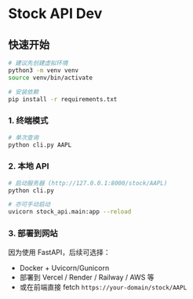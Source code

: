 # Stock API Dev

## 快速开始

```bash
# 建议先创建虚拟环境
python3 -m venv venv
source venv/bin/activate

# 安装依赖
pip install -r requirements.txt
```

### 1. 终端模式
```bash
# 单次查询
python cli.py AAPL
```

### 2. 本地 API
```bash
# 启动服务器 (http://127.0.0.1:8000/stock/AAPL)
python cli.py

# 亦可手动启动
uvicorn stock_api.main:app --reload
```

### 3. 部署到网站
因为使用 FastAPI，后续可选择：
- Docker + Uvicorn/Gunicorn
- 部署到 Vercel / Render / Railway / AWS 等
- 或在前端直接 fetch `https://your-domain/stock/AAPL` 